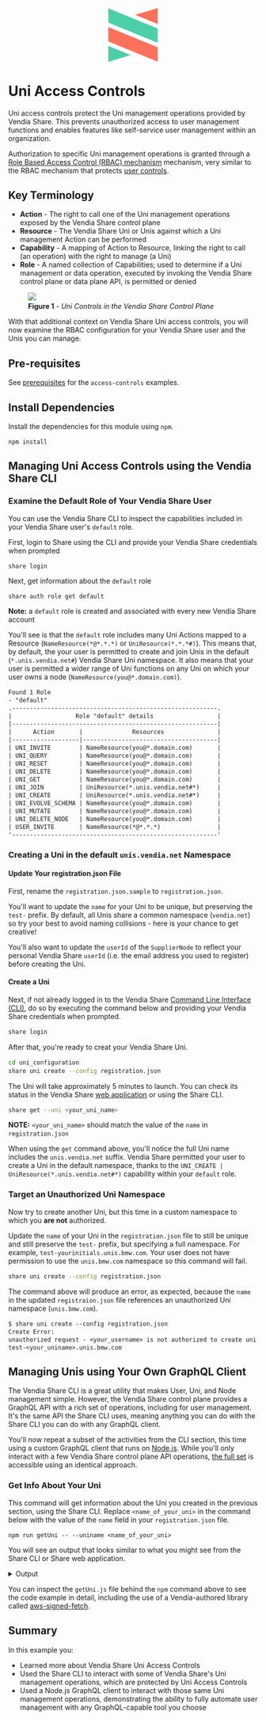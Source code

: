 <p align="center">
  <a href="https://vendia.net/">
    <img src="https://raw.githubusercontent.com/vendia/examples/main/vendia-logo.png" alt="vendia logo" width="100px">
  </a>
</p>

# Uni Access Controls
Uni access controls protect the Uni management operations provided by Vendia Share.  This prevents unauthorized access to user management functions and enables features like self-service user management within an organization.

Authorization to specific Uni management operations is granted through a [Role Based Access Control (RBAC) mechanism](https://www.vendia.net/docs/share/rbac) mechanism, very similar to the RBAC mechanism that protects [user controls](../user-access-controls/README.md).

## Key Terminology
* **Action** - The right to call one of the Uni management operations exposed by the Vendia Share control plane
* **Resource** - The Vendia Share Uni or Unis against which a Uni management Action can be performed
* **Capability** - A mapping of Action to Resource, linking the right to call (an operation) with the right to manage (a Uni)
* **Role** - A named collection of Capabilities; used to determine if a Uni management or data operation, executed by invoking the Vendia Share control plane or data plane API, is permitted or denied

<figure>
  <img src="https://user-images.githubusercontent.com/85032783/151488926-9a5e17fc-0ae0-4687-816c-3c70724c6bf3.png" />
  <figcaption><b>Figure 1</b> - <i>Uni Controls in the Vendia Share Control Plane
</i></figcaption>
</figure>

With that additional context on Vendia Share Uni access controls, you will now examine the RBAC configuration for your Vendia Share user and the Unis you can manage.

## Pre-requisites
See [prerequisites](../README.md#prerequisites) for the `access-controls` examples.

## Install Dependencies
Install the dependencies for this module using `npm`.

```
npm install
```

## Managing Uni Access Controls using the Vendia Share CLI

### Examine the Default Role of Your Vendia Share User
You can use the Vendia Share CLI to inspect the capabilities included in your Vendia Share user's `default` role.

First, login to Share using the CLI and provide your Vendia Share credentials when prompted
```
share login
```

Next, get information about the `default` role
```
share auth role get default
```

**Note:** a `default` role is created and associated with every new Vendia Share account

You'll see is that the `default` role includes many Uni Actions mapped to a Resource (`NameResource(*@*.*.*)` or `UniResource(*.*.*#)`).  This means that, by default, the your user is permitted to create and join Unis in the default (`*.unis.vendia.net#`) Vendia Share Uni namespace.  It also means that your user is permitted a wider range of Uni functions on any Uni on which your user owns a node (`NameResource(you@*.domain.com)`).

```
Found 1 Role
- "default"
.----------------------------------------------------------.
|                  Role "default" details                  |
|----------------------------------------------------------|
|      Action       |              Resources               |
|-------------------|--------------------------------------|
| UNI_INVITE        | NameResource(you@*.domain.com)       |
| UNI_QUERY         | NameResource(you@*.domain.com)       |
| UNI_RESET         | NameResource(you@*.domain.com)       |
| UNI_DELETE        | NameResource(you@*.domain.com)       |
| UNI_GET           | NameResource(you@*.domain.com)       |
| UNI_JOIN          | UniResource(*.unis.vendia.net#*)     |
| UNI_CREATE        | UniResource(*.unis.vendia.net#*)     |
| UNI_EVOLVE_SCHEMA | NameResource(you@*.domain.com)       |
| UNI_MUTATE        | NameResource(you@*.domain.com)       |
| UNI_DELETE_NODE   | NameResource(you@*.domain.com)       |
| USER_INVITE       | NameResource(*@*.*.*)                |
'----------------------------------------------------------'
```

### Creating a Uni in the default `unis.vendia.net` Namespace

#### Update Your registration.json File
First, rename the `registration.json.sample` to `registration.json`.

You'll want to update the `name` for your Uni to be unique, but preserving the `test-` prefix.  By default, all Unis share a common namespace (`vendia.net`) so try your best to avoid naming collisions - here is your chance to get creative!

You'll also want to update the `userId` of the `SupplierNode` to reflect your personal Vendia Share `userId` (i.e. the email address you used to register) before creating the Uni.

#### Create a Uni
Next, if not already logged in to the Vendia Share [Command Line Interface (CLI)](https://vendia.net/docs/share/cli), do so by executing the command below and providing your Vendia Share credentials when prompted.

```bash
share login
```

After that, you're ready to creat your Vendia Share Uni.

```bash
cd uni_configuration
share uni create --config registration.json
```

The Uni will take approximately 5 minutes to launch.  You can check its status in the Vendia Share [web application](https://share.vendia.net) or using the Share CLI.

```bash
share get --uni <your_uni_name>
```

**NOTE:** `<your_uni_name>` should match the value of the `name` in `registration.json`

When using the `get` command above, you'll notice the full Uni name includes the `unis.vendia.net` suffix.  Vendia Share permitted your user to create a Uni in the default namespace, thanks to the `UNI_CREATE | UniResource(*.unis.vendia.net#*)` capability within your `default` role. 

### Target an Unauthorized Uni Namespace
Now try to create another Uni, but this time in a custom namespace to which you **are not** authorized.  

Update the `name` of your Uni in the `registration.json` file to still be unique and still preserve the `test-` prefix, but specifying a full namespace.  For example, `test-yourinitials.unis.bmw.com`.  Your user does not have permission to use the `unis.bmw.com` namespace so this command will fail.

```bash
share uni create --config registration.json
```
 
The command above will produce an error, as expected, because the `name` in the updated `registraion.json` file references an unauthorized Uni namespace (`unis.bmw.com`).

```
$ share uni create --config registration.json
Create Error:
unauthorized request - <your_username> is not authorized to create uni test-<your_uniname>.unis.bmw.com
```

## Managing Unis using Your Own GraphQL Client
The Vendia Share CLI is a great utility that makes User, Uni, and Node management simple.  However, the Vendia Share control plane provides a GraphQL API with a rich set of operations, including for user management.  It's the same API the Share CLI uses, meaning anything you can do with the Share CLI you can do with any GraphQL client.

You'll now repeat a subset of the activities from the CLI section, this time using a custom GraphQL client that runs on [Node.js](https://nodejs.org/).  While you'll only interact with a few Vendia Share control plane API operations, [the full set](https://www.vendia.net/docs/share/share-graphql-schema) is accessible using an identical approach.

### Get Info About Your Uni

This command will get information about the Uni you created in the previous section, using the Share CLI.  Replace `<name_of_your_uni>` in the command below with the value of the `name` field in your `registration.json` file.
```
npm run getUni -- --uniname <name_of_your_uni>
```

You will see an output that looks similar to what you might see from the Share CLI or Share web application.

<details>
<summary>Output</summary>

```
$ npm run getUni -- --uniname <name_of_your_uni>

> uni-access-controls@1.0.0 getUni
> node getUni.js "--uniname" "<name_of_your_uni>"

Calling getUni for <name_of_your_uni>
Successfully called Share

Uni:  <name_of_your_uni>.unis.vendia.net
SKU:  SHARE
Status:  RUNNING
Created:  2022-01-31T22:19:35.058851+00:00

Node: SupplierNode
        Owner: you@domain.com
        Description: null
        Status: RUNNING
        Region: us-east-1

        CSP: AWS
        CSP Account Id: 635892999999
        CSP Org: 332134999999

        GraphQL API: https://mtmgxhxpw1.execute-api.us-east-1.amazonaws.com/graphql/
        WSS API: wss://iwu1bz9mh3.execute-api.us-east-1.amazonaws.com/graphql
        GraphQL API Key: ******************************************************
```
</details>

You can inspect the `getUni.js` file behind the `npm` command above to see the code example in detail, including the use of a Vendia-authored library called [aws-signed-fetch](https://www.npmjs.com/package/@vendia/aws-signed-fetch/v/0.0.5).

## Summary

In this example you:

* Learned more about Vendia Share Uni Access Controls
* Used the Share CLI to interact with some of Vendia Share's Uni management operations, which are protected by Uni Access Controls
* Used a Node.js GraphQL client to interact with those same Uni management operations, demonstrating the ability to fully automate user management with any GraphQL-capable tool you choose
